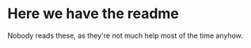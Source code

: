 Here we have the **readme**
=======================

Nobody reads these, as they're not much help most of the time anyhow.